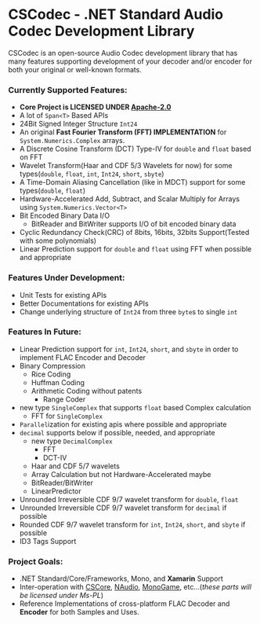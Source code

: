 # CSCodec - .NET Standard Audio Codec Development Library #
CSCodec is an open-source Audio Codec development library that has many features supporting development of your decoder and/or encoder for both your original or well-known formats.

### Currently Supported Features: ###
- **Core Project is LICENSED UNDER __[Apache-2.0](https://github.com/MineCake147E/CSCodec/blob/master/LICENSE.md)__**
- A lot of `Span<T>` Based APIs
- 24Bit Signed Integer Structure `Int24`
- An original **Fast Fourier Transform (FFT) IMPLEMENTATION** for `System.Numerics.Complex` arrays.
- A Discrete Cosine Transform (DCT) Type-IV for `double` and `float` based on FFT
- Wavelet Transform(Haar and CDF 5/3 Wavelets for now) for some types(`double`, `float`, `int`, `Int24`, `short`, `sbyte`)
- A Time-Domain Aliasing Cancellation (like in MDCT) support for some types(`double`, `float`)
- Hardware-Accelerated Add, Subtract, and Scalar Multiply for Arrays using `System.Numerics.Vector<T>`
- Bit Encoded Binary Data I/O
  - BitReader and BitWriter supports I/O of bit encoded binary data
- Cyclic Redundancy Check(CRC) of 8bits, 16bits, 32bits Support(Tested with some polynomials)
- Linear Prediction support for `double` and `float` using FFT when possible and appropriate

### Features Under Development: ###
- Unit Tests for existing APIs
- Better Documentations for existing APIs
- Change underlying structure of `Int24` from three `byte`s to single `int`

### Features In Future: ###
- Linear Prediction support for `int`, `Int24`, `short`, and `sbyte` in order to implement FLAC Encoder and Decoder
- Binary Compression
  - Rice Coding
  - Huffman Coding
  - Arithmetic Coding without patents
    - Range Coder
- new type `SingleComplex` that supports `float` based Complex calculation
  - FFT for `SingleComplex`
- `Parallel`ization for existing apis where possible and appropriate
- `decimal` supports below if possible, needed, and appropriate
  - new type `DecimalComplex`
    - FFT
    - DCT-IV
  - Haar and CDF 5/7 wavelets
  - Array Calculation but not Hardware-Accelerated maybe
  - BitReader/BitWriter
  - LinearPredictor
- Unrounded Irreversible CDF 9/7 wavelet transform for `double`, `float`
- Unrounded Irreversible CDF 9/7 wavelet transform for `decimal` if possible
- Rounded CDF 9/7 wavelet transform for `int`, `Int24`, `short`, and `sbyte` if possible
- ID3 Tags Support

### Project Goals: ###
- .NET Standard/Core/Frameworks, Mono, and **Xamarin** Support
- Inter-operation with [CSCore](https://github.com/filoe/cscore), [NAudio](https://github.com/naudio/NAudio), [MonoGame](https://github.com/MonoGame/MonoGame), etc...(*these parts will be licensed under Ms-PL*)
- Reference Implementations of cross-platform FLAC Decoder and **Encoder** for both Samples and Uses.

